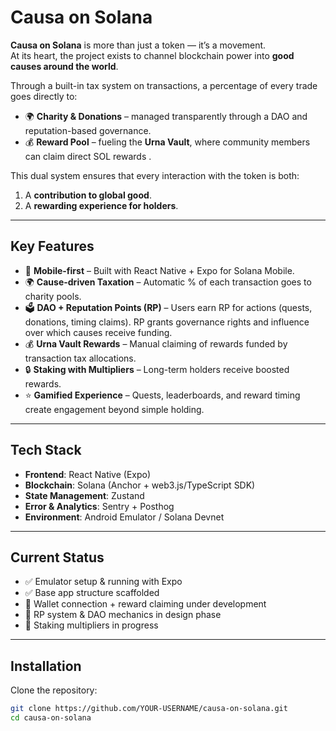 # Causa on Solana

**Causa on Solana** is more than just a token — it’s a movement.  
At its heart, the project exists to channel blockchain power into **good causes around the world**.  

Through a built-in tax system on transactions, a percentage of every trade goes directly to:  
- 🌍 **Charity & Donations** – managed transparently through a DAO and reputation-based governance.  
- 💰 **Reward Pool** – fueling the **Urna Vault**, where community members can claim direct SOL rewards .  

This dual system ensures that every interaction with the token is both:  
1. A **contribution to global good**.  
2. A **rewarding experience for holders**.  

---

## Key Features

- 📱 **Mobile-first** – Built with React Native + Expo for Solana Mobile.
- 🌍 **Cause-driven Taxation** – Automatic % of each transaction goes to charity pools.
- 🗳️ **DAO + Reputation Points (RP)** – Users earn RP for actions (quests, donations, timing claims). RP grants governance rights and influence over which causes receive funding.  
- 💰 **Urna Vault Rewards** – Manual claiming of rewards funded by transaction tax allocations.  
- 🔒 **Staking with Multipliers** – Long-term holders receive boosted rewards.  
- ⭐ **Gamified Experience** – Quests, leaderboards, and reward timing create engagement beyond simple holding.  

---

## Tech Stack

- **Frontend**: React Native (Expo)
- **Blockchain**: Solana (Anchor + web3.js/TypeScript SDK)
- **State Management**: Zustand 
- **Error & Analytics**: Sentry + Posthog
- **Environment**: Android Emulator / Solana Devnet

---

## Current Status

- ✅ Emulator setup & running with Expo
- ✅ Base app structure scaffolded
- 🚧 Wallet connection + reward claiming under development
- 🚧 RP system & DAO mechanics in design phase
- 🚧 Staking multipliers in progress

---

## Installation

Clone the repository:

```bash
git clone https://github.com/YOUR-USERNAME/causa-on-solana.git
cd causa-on-solana
